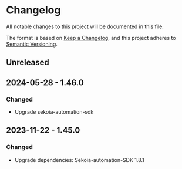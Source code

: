 # Changelog

All notable changes to this project will be documented in this file.

The format is based on [Keep a Changelog](https://keepachangelog.com/en/1.0.0/),
and this project adheres to [Semantic Versioning](https://semver.org/spec/v2.0.0.html).

## Unreleased

## 2024-05-28 - 1.46.0

### Changed

- Upgrade sekoia-automation-sdk

## 2023-11-22 - 1.45.0

### Changed

- Upgrade dependencies: Sekoia-automation-SDK 1.8.1
